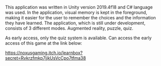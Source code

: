 This application was written in Unity version 2019.4f18 and C# language was used.
In the application, visual memory is kept in the foreground, making it easier for the user to remember the choices and the information they have learned.
The application, which is still under development, consists of 3 different modes.
Augmented reality, puzzle, quiz.

 As early access, only the quiz system is available.
Can access the early access of this game at the link below:

https://noxusgaming.itch.io/learnbox?secret=Rvkrzfmkp7jjkUsVcCpo7tfma38
